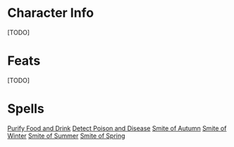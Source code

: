 # Character Info

[TODO]

# Feats

[TODO]

# Spells

[Purify Food and Drink](spells.md#purify-food-and-drink)
[Detect Poison and Disease](spells.md#detect-poison-and-disease)
[Smite of Autumn](spells.md#paladin#level-1#smite-of-autumn)
[Smite of Winter](spells.md#smite-of-winter)
[Smite of Summer](spells.md#smite-of-summer)
[Smite of Spring](spells.md#smite-of-spring)


